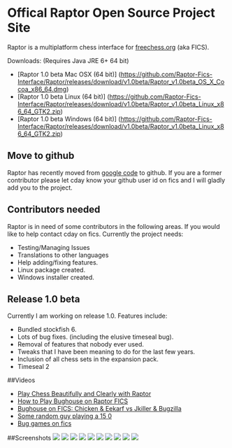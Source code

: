 # Offical Raptor Open Source Project Site
Raptor is a multiplatform chess interface for [freechess.org](freechess.org) (aka FICS).


Downloads: (Requires Java JRE 6+ 64 bit)
 * [Raptor 1.0 beta Mac OSX (64 bit)] (https://github.com/Raptor-Fics-Interface/Raptor/releases/download/v1.0beta/Raptor_v1.0beta_OS_X_Cocoa_x86_64.dmg)
 * [Raptor 1.0 beta Linux (64 bit)] (https://github.com/Raptor-Fics-Interface/Raptor/releases/download/v1.0beta/Raptor_v1.0beta_Linux_x86_64_GTK2.zip)
 * [Raptor 1.0 beta Windows (64 bit)] (https://github.com/Raptor-Fics-Interface/Raptor/releases/download/v1.0beta/Raptor_v1.0beta_Linux_x86_64_GTK2.zip)

## Move to github
Raptor has recently moved from [google code](https://code.google.com/p/raptor-chess-interface/) to github.
If you are a former contributor please let cday know your github user id on fics and I will gladly add you to the project.

## Contributors needed
Raptor is in need of some contributors in the following areas. If you would like to help contact cday on fics. Currently the project needs:
* Testing/Managing Issues
* Translations to other languages
* Help adding/fixing features.
* Linux package created.
* Windows installer created.

## Release 1.0 beta
Currently I am working on release 1.0. Features include:
* Bundled stockfish 6.
* Lots of bug fixes. (including the elusive timeseal bug).
* Removal of features that nobody ever used. 
* Tweaks that I have been meaning to do for the last few years.
* Inclusion of all chess sets in the expansion pack.
* Timeseal 2

##Videos
* [Play Chess Beautifully and Clearly with Raptor](https://www.youtube.com/watch?v=we8rQ_mygh0)
* [How to Play Bughouse on Raptor FICS](https://www.youtube.com/watch?v=TVkQvj59MTo)
* [Bughouse on FICS: Chicken & Eekarf vs Jkiller & Bugzilla](https://www.youtube.com/watch?v=syoOn2E5OEQ)
* [Some random guy playing a 15 0](https://www.youtube.com/watch?v=kGpBNp119oQ)
* [Bug games on fics](https://www.youtube.com/watch?v=7YUe9yUg-3g)

##Screenshots
![](https://github.com/Raptor-Fics-Interface/Raptor/blob/master/raptor/github-images/raptor1.0-2.png)
![](https://github.com/Raptor-Fics-Interface/Raptor/blob/master/raptor/github-images/raptor1.0-3.png)
![](https://github.com/Raptor-Fics-Interface/Raptor/blob/master/raptor/github-images/raptor1.0-4.png)
![](https://github.com/Raptor-Fics-Interface/Raptor/blob/master/raptor/github-images/raptor1.0-5.png)
![](https://github.com/Raptor-Fics-Interface/Raptor/blob/master/raptor/github-images/raptor1.0-6.png)
![](https://github.com/Raptor-Fics-Interface/Raptor/blob/master/raptor/github-images/raptor1.0-7.png)
![](https://github.com/Raptor-Fics-Interface/Raptor/blob/master/raptor/github-images/raptor1.0-8.png)
![](https://github.com/Raptor-Fics-Interface/Raptor/blob/master/raptor/github-images/raptor1.0-9.png)
![](https://github.com/Raptor-Fics-Interface/Raptor/blob/master/raptor/github-images/raptor1.0-10.png)
![](https://github.com/Raptor-Fics-Interface/Raptor/blob/master/raptor/github-images/raptor1.0-11.png)
